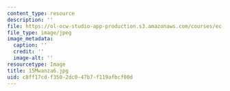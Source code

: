 ```yaml
---
content_type: resource
description: ''
file: https://ol-ocw-studio-app-production.s3.amazonaws.com/courses/ec-721-wheelchair-design-in-developing-countries-spring-2009/c8ff17cdf3502dc047b7f119afbcf00d_15Mwanza6.jpg
file_type: image/jpeg
image_metadata:
  caption: ''
  credit: ''
  image-alt: ''
resourcetype: Image
title: 15Mwanza6.jpg
uid: c8ff17cd-f350-2dc0-47b7-f119afbcf00d
---
```

